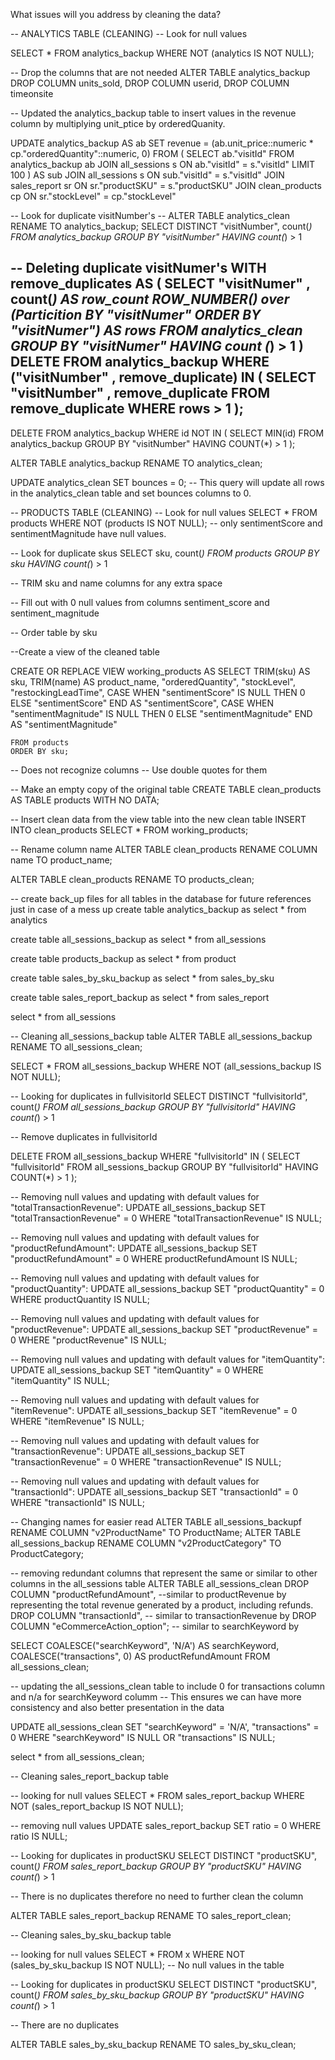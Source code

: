 What issues will you address by cleaning the data?

-- ANALYTICS TABLE (CLEANING)
-- Look for null values

SELECT *
FROM analytics_backup
WHERE NOT (analytics IS NOT NULL);


-- Drop the columns that are not needed
ALTER TABLE analytics_backup
DROP COLUMN units_sold,
DROP COLUMN userid,
DROP COLUMN timeonsite


-- Updated the analytics_backup table to insert values in the revenue column by multiplying unit_ptice by orderedQuanity. 

UPDATE analytics_backup AS ab
SET revenue = (ab.unit_price::numeric * cp."orderedQuantity"::numeric, 0)
FROM (
  SELECT ab."visitId"
  FROM analytics_backup ab
  JOIN all_sessions s ON ab."visitId" = s."visitId"	
	LIMIT 100
) AS sub
JOIN all_sessions s ON sub."visitId" = s."visitId"
JOIN sales_report sr ON sr."productSKU" = s."productSKU"
JOIN clean_products cp ON sr."stockLevel" = cp."stockLevel"


-- Look for duplicate visitNumber's
-- ALTER TABLE analytics_clean  RENAME TO analytics_backup;
SELECT DISTINCT "visitNumber", count(*)
FROM analytics_backup 
GROUP BY "visitNumber"
HAVING count(*) > 1

-- Deleting duplicate visitNumer's
		WITH remove_duplicates AS (
		SELECT "visitNumer" , count(*) AS row_count
		ROW_NUMBER() over (Particition BY "visitNumer" ORDER BY "visitNumer") AS rows
FROM analytics_clean 
GROUP BY "visitNumer" 
HAVING count (*) > 1
)
DELETE FROM analytics_backup 
WHERE ("visitNumber" , remove_duplicate) IN (
	SELECT "visitNumber" , remove_duplicate
 FROM remove_duplicate
 WHERE rows > 1
 );
-

DELETE FROM analytics_backup
WHERE id NOT IN (
  SELECT MIN(id)
  FROM analytics_backup
  GROUP BY "visitNumber"
  HAVING COUNT(*) > 1
);

ALTER TABLE analytics_backup 
RENAME TO analytics_clean;


UPDATE analytics_clean
SET bounces = 0;
-- This query will update all rows in the analytics_clean table and set bounces columns to 0.




-- PRODUCTS TABLE (CLEANING)
-- Look for null values
SELECT *
FROM products
WHERE NOT (products IS NOT NULL);
-- only sentimentScore and sentimentMagnitude have null values.

-- Look for duplicate skus
SELECT sku, count(*)
FROM products
GROUP BY sku
HAVING count(*) > 1

-- TRIM sku and name columns for any extra space

-- Fill out with 0 null values from columns sentiment_score and sentiment_magnitude

-- Order table by sku

--Create a view of the cleaned table

CREATE OR REPLACE VIEW working_products AS 
    SELECT 
        TRIM(sku) AS sku,
        TRIM(name) AS product_name,
        "orderedQuantity",
        "stockLevel",
        "restockingLeadTime",
        CASE 
            WHEN "sentimentScore" IS NULL THEN 0
            ELSE "sentimentScore"
        END AS "sentimentScore",
        CASE
            WHEN "sentimentMagnitude" IS NULL THEN 0
            ELSE "sentimentMagnitude"
        END AS "sentimentMagnitude"
		
		
    FROM products
    ORDER BY sku;
	
-- Does not recognize columns 
-- Use double quotes for them

-- Make an empty copy of the original table 
CREATE TABLE clean_products AS
TABLE products
WITH NO DATA;

-- Insert clean data from the view table into the new clean table
INSERT INTO clean_products
SELECT * FROM working_products;

-- Rename column name
ALTER TABLE clean_products
    RENAME COLUMN name TO product_name;
	
ALTER TABLE clean_products 
RENAME TO products_clean;	
	
	
-- create back_up files for all tables in the database for future references just in case of a mess up 
create table analytics_backup as
select * from analytics


create table all_sessions_backup as
select * from all_sessions 


create table products_backup as
select * from product 


create table sales_by_sku_backup as
select * from sales_by_sku 


create table sales_report_backup as
select * from sales_report 

select * from all_sessions

-- Cleaning all_sessions_backup table
ALTER TABLE all_sessions_backup 
RENAME TO all_sessions_clean;


SELECT *
FROM all_sessions_backup
WHERE NOT (all_sessions_backup IS NOT NULL);


-- Looking for duplicates in fullvisitorId
SELECT DISTINCT "fullvisitorId", count(*)
FROM all_sessions_backup 
GROUP BY "fullvisitorId"
HAVING count(*) > 1

-- Remove duplicates in fullvisitorId

DELETE FROM all_sessions_backup
WHERE "fullvisitorId" IN (
    SELECT "fullvisitorId"
    FROM all_sessions_backup
    GROUP BY "fullvisitorId"
    HAVING COUNT(*) > 1
);

-- Removing null values and updating with default values for "totalTransactionRevenue":
UPDATE all_sessions_backup
SET "totalTransactionRevenue" = 0
WHERE "totalTransactionRevenue" IS NULL;

-- Removing null values and updating with default values for "productRefundAmount":
UPDATE all_sessions_backup
SET "productRefundAmount" = 0
WHERE productRefundAmount IS NULL;

-- Removing null values and updating with default values for "productQuantity":
UPDATE all_sessions_backup
SET "productQuantity" = 0
WHERE productQuantity IS NULL;

-- Removing null values and updating with default values for "productRevenue":
UPDATE all_sessions_backup
SET "productRevenue" = 0
WHERE "productRevenue" IS NULL;

-- Removing null values and updating with default values for "itemQuantity":
UPDATE all_sessions_backup
SET "itemQuantity" = 0
WHERE "itemQuantity" IS NULL;

-- Removing null values and updating with default values for "itemRevenue":
UPDATE all_sessions_backup
SET "itemRevenue" = 0
WHERE "itemRevenue" IS NULL;

-- Removing null values and updating with default values for "transactionRevenue":
UPDATE all_sessions_backup
SET "transactionRevenue" = 0
WHERE "transactionRevenue" IS NULL;

-- Removing null values and updating with default values for "transactionld":
UPDATE all_sessions_backup
SET "transactionId" = 0
WHERE "transactionId" IS NULL;

-- Changing names for easier read
ALTER TABLE all_sessions_backupf
RENAME COLUMN "v2ProductName" TO ProductName;
ALTER TABLE all_sessions_backup
RENAME COLUMN "v2ProductCategory" TO ProductCategory;

-- removing redundant columns that represent the same or similar to other columns in the all_sessions table 
ALTER TABLE all_sessions_clean
DROP COLUMN "productRefundAmount", --similar to productRevenue by representing the total revenue generated by a product, including refunds. 
DROP COLUMN "transactionId", --  similar to transactionRevenue by 
DROP COLUMN "eCommerceAction_option"; -- similar to searchKeyword by 

SELECT COALESCE("searchKeyword", 'N/A') AS searchKeyword,
       COALESCE("transactions", 0) AS productRefundAmount
FROM all_sessions_clean;

-- updating the all_sessions_clean table to include 0 for transactions column and n/a for searchKeyword columm
--  This ensures we can have more consistency and also better presentation in the data

UPDATE all_sessions_clean
SET "searchKeyword" = 'N/A', 
    "transactions" = 0
WHERE "searchKeyword" IS NULL OR "transactions" IS NULL;

select * from all_sessions_clean;

-- Cleaning sales_report_backup table

-- looking for null values
SELECT *
FROM sales_report_backup
WHERE NOT (sales_report_backup IS NOT NULL);

-- removing null values 
UPDATE sales_report_backup
SET ratio = 0
WHERE ratio IS NULL;


-- Looking for duplicates in productSKU
SELECT DISTINCT "productSKU", count(*)
FROM sales_report_backup 
GROUP BY "productSKU"
HAVING count(*) > 1

-- There is no duplicates therefore no need to further clean the column 

ALTER TABLE sales_report_backup 
RENAME TO sales_report_clean;


-- Cleaning sales_by_sku_backup table

-- looking for null values
SELECT *
FROM x
WHERE NOT (sales_by_sku_backup IS NOT NULL);
-- No null values in the table

-- Looking for duplicates in productSKU
SELECT DISTINCT "productSKU", count(*)
FROM sales_by_sku_backup 
GROUP BY "productSKU"
HAVING count(*) > 1

-- There are no duplicates

ALTER TABLE sales_by_sku_backup 
RENAME TO sales_by_sku_clean;
